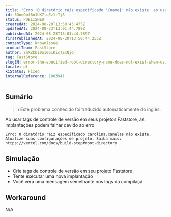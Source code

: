 ```yaml
---
title: "Erro 'O diretório raiz especificado '{name}' não existe' ao usar tags de versão"
id: 5DoqOof6u1UK7tqEz1rTj8
status: PUBLISHED
createdAt: 2024-08-20T13:50:43.475Z
updatedAt: 2024-08-23T13:01:44.789Z
publishedAt: 2024-08-23T13:01:44.789Z
firstPublishedAt: 2024-08-20T13:50:44.255Z
contentType: knownIssue
productTeam: FastStore
author: 2mXZkbi0oi061KicTExNjo
tag: FastStore
slugEN: error-the-specified-root-directory-name-does-not-exist-when-using-version-tags
locale: pt
kiStatus: Fixed
internalReference: 1083941
---
```


## Sumário

>ℹ️ Este problema conhecido foi traduzido automaticamente do inglês.


Ao usar tags de controle de versão em seus projetos Faststore, as implantações podem falhar devido ao erro

    Erro: O diretório raiz especificado carolina.canelas não existe. Atualize suas configurações de projeto. Saiba mais: https://vercel.com/docs/build-step#root-directory



## Simulação



- Crie tags de controle de versão em seu projeto Faststore
- Tente executar uma nova implantação
- Você verá uma mensagem semelhante nos logs da compilaçã

## Workaround


N/A





